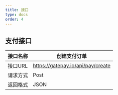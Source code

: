 ```yaml
---
title: 接口
type: docs
order: 4
---
```



## 支付接口 

| 接口名称   | 创建支付订单   |
| --------- | ----- |
| 接口URL    | https://gatepay.io/api/pay/create |
| 请求方式   | Post  |
| 返回格式   | JSON  |
